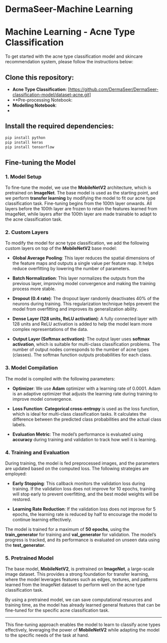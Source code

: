 # DermaSeer-Machine Learning

# Machine Learning - Acne Type Classification

To get started with the acne type classification model and skincare recommendation system, please follow the instructions below:

## Clone this repository:
- **Acne Type Classification**: [https://github.com/DermaSeer/DermaSeer-classification-model/dataset-acne.git]
- **Pre-processing Notebook:
- **Modelling Notebook**: 
- 

## Install the required dependencies:
```bash
pip install python
pip install keras
pip install tensorflow
```

## Fine-tuning the Model

### 1. **Model Setup**
To fine-tune the model, we use the **MobileNetV2** architecture, which is pretrained on **ImageNet**. The base model is used as the starting point, and we perform **transfer learning** by modifying the model to fit our acne type classification task. Fine-tuning begins from the 100th layer onwards. All layers before the 100th layer are frozen to retain the features learned from ImageNet, while layers after the 100th layer are made trainable to adapt to the acne classification task.

### 2. **Custom Layers**
To modify the model for acne type classification, we add the following custom layers on top of the **MobileNetV2** base model:

- **Global Average Pooling**: This layer reduces the spatial dimensions of the feature maps and outputs a single value per feature map. It helps reduce overfitting by lowering the number of parameters.
  
- **Batch Normalization**: This layer normalizes the outputs from the previous layer, improving model convergence and making the training process more stable.

- **Dropout (0.4 rate)**: The dropout layer randomly deactivates 40% of the neurons during training. This regularization technique helps prevent the model from overfitting and improves its generalization ability.

- **Dense Layer (128 units, ReLU activation)**: A fully connected layer with 128 units and ReLU activation is added to help the model learn more complex representations of the data.

- **Output Layer (Softmax activation)**: The output layer uses **softmax activation**, which is suitable for multi-class classification problems. The number of output nodes corresponds to the number of acne types (classes). The softmax function outputs probabilities for each class.

### 3. **Model Compilation**
The model is compiled with the following parameters:

- **Optimizer**: We use **Adam** optimizer with a learning rate of 0.0001. Adam is an adaptive optimizer that adjusts the learning rate during training to improve model convergence.

- **Loss Function**: **Categorical cross-entropy** is used as the loss function, which is ideal for multi-class classification tasks. It calculates the difference between the predicted class probabilities and the actual class labels.

- **Evaluation Metric**: The model’s performance is evaluated using **accuracy** during training and validation to track how well it is learning.

### 4. **Training and Evaluation**
During training, the model is fed preprocessed images, and the parameters are updated based on the computed loss. The following strategies are employed:

- **Early Stopping**: This callback monitors the validation loss during training. If the validation loss does not improve for 10 epochs, training will stop early to prevent overfitting, and the best model weights will be restored.

- **Learning Rate Reduction**: If the validation loss does not improve for 5 epochs, the learning rate is reduced by half to encourage the model to continue learning effectively.

The model is trained for a maximum of **50 epochs**, using the **train_generator** for training and **val_generator** for validation. The model’s progress is tracked, and its performance is evaluated on unseen data using the **test_generator**.

### 5. **Pretrained Model**
The base model, **MobileNetV2**, is pretrained on **ImageNet**, a large-scale image dataset. This provides a strong foundation for transfer learning, where the model leverages features such as edges, textures, and patterns learned from the ImageNet dataset to perform well on the acne type classification task.

By using a pretrained model, we can save computational resources and training time, as the model has already learned general features that can be fine-tuned for the specific acne classification task.

---
This fine-tuning approach enables the model to learn to classify acne types effectively, leveraging the power of **MobileNetV2** while adapting the model to the specific needs of the task at hand.


